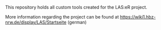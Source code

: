 This repository holds all custom tools created for the LAS:eR project.

More information regarding the project can be found at <https://wiki1.hbz-nrw.de/display/LAS/Startseite> (german)
